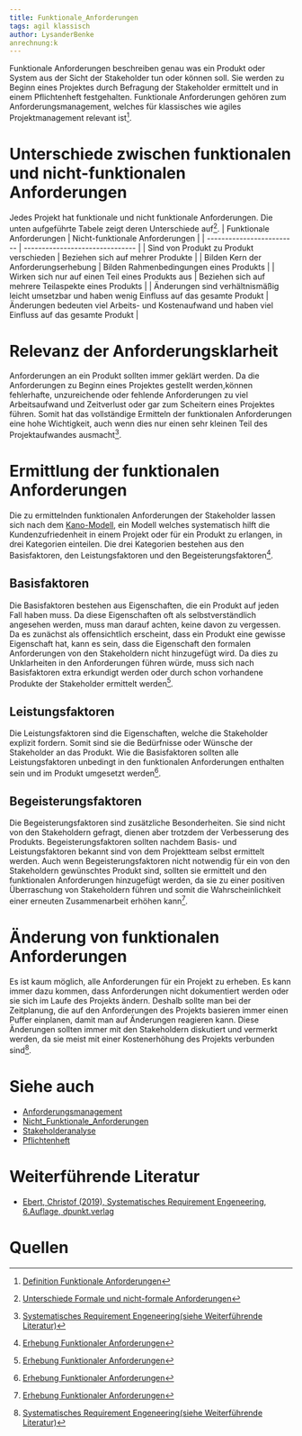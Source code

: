 ```yaml
---
title: Funktionale_Anforderungen
tags: agil klassisch
author: LysanderBenke 
anrechnung:k
---
```



Funktionale Anforderungen beschreiben genau was ein Produkt oder System aus der Sicht der Stakeholder tun oder können soll.
Sie werden zu Beginn eines Projektes durch Befragung der Stakeholder ermittelt und in einem Pflichtenheft festgehalten.
Funktionale Anforderungen gehören zum Anforderungsmanagement, welches für klassisches wie agiles Projektmanagement relevant ist[^1].




# Unterschiede zwischen funktionalen und nicht-funktionalen Anforderungen 

Jedes Projekt hat funktionale und nicht funktionale Anforderungen. Die unten aufgeführte Tabele zeigt deren Unterschiede auf[^2]. 
| Funktionale Anforderungen | Nicht-funktionale Anforderungen |
| ------------------------- | ------------------------------- |
| Sind von Produkt zu Produkt verschieden | Beziehen sich auf mehrer Produkte |
| Bilden Kern der Anforderungserhebung | Bilden Rahmenbedingungen eines Produkts |
| Wirken sich nur auf einen Teil eines Produkts aus  | Beziehen sich auf mehrere Teilaspekte eines Produkts |
| Änderungen sind verhältnismäßig leicht umsetzbar und haben wenig Einfluss auf das gesamte Produkt | Änderungen bedeuten viel Arbeits- und Kostenaufwand und haben viel Einfluss auf das gesamte Produkt |


# Relevanz der Anforderungsklarheit

Anforderungen an ein Produkt sollten immer geklärt werden. Da die Anforderungen zu Beginn eines Projektes
gestellt werden,können fehlerhafte, unzureichende oder fehlende Anforderungen zu viel Arbeitsaufwand und Zeitverlust
oder gar zum Scheitern eines Projektes führen. Somit hat das vollständige Ermitteln der funktionalen Anforderungen eine hohe Wichtigkeit,
auch wenn dies nur einen sehr kleinen Teil des Projektaufwandes ausmacht[^3]. 

# Ermittlung der funktionalen Anforderungen

Die zu ermittelnden funktionalen Anforderungen der Stakeholder lassen sich nach dem [Kano-Modell](https://de.wikipedia.org/wiki/Kano-Modell),
ein Modell welches systematisch hilft die Kundenzufriedenheit in einem Projekt oder für ein Produkt zu erlangen,
in drei Kategorien einteilen. Die drei Kategorien bestehen aus den Basisfaktoren, den Leistungsfaktoren und den Begeisterungsfaktoren[^4].

## Basisfaktoren

Die Basisfaktoren bestehen aus Eigenschaften, die ein Produkt auf jeden Fall haben muss. 
Da diese Eigenschaften oft als selbstverständlich angesehen werden, muss man darauf achten, keine davon zu vergessen.
Da es zunächst als offensichtlich erscheint, dass ein Produkt eine gewisse Eigenschaft hat, kann es sein, 
dass die Eigenschaft den formalen Anforderungen von den Stakeholdern nicht hinzugefügt wird. 
Da dies zu Unklarheiten in den Anforderungen führen würde, muss sich nach Basisfaktoren extra erkundigt werden
oder durch schon vorhandene Produkte der Stakeholder ermittelt werden[^4]. 

## Leistungsfaktoren


Die Leistungsfaktoren sind die Eigenschaften, welche die Stakeholder explizit fordern. 
Somit sind sie die Bedürfnisse oder Wünsche der Stakeholder an das Produkt. 
Wie die Basisfaktoren sollten alle Leistungsfaktoren unbedingt in den funktionalen Anforderungen 
enthalten sein und im Produkt umgesetzt werden[^4].

## Begeisterungsfaktoren

Die Begeisterungsfaktoren sind zusätzliche Besonderheiten. Sie sind nicht von den Stakeholdern gefragt,
dienen aber trotzdem der Verbesserung des Produkts. Begeisterungsfaktoren sollten nachdem Basis- 
und Leistungsfaktoren bekannt sind von dem Projektteam selbst ermittelt werden. 
Auch wenn Begeisterungsfaktoren nicht notwendig für ein von den Stakeholdern gewünschtes Produkt sind,
sollten sie ermittelt und den funktionalen Anforderungen hinzugefügt werden,
da sie zu einer positiven Überraschung von Stakeholdern führen und somit die Wahrscheinlichkeit einer erneuten Zusammenarbeit erhöhen kann[^4]. 


# Änderung von funktionalen Anforderungen

Es ist kaum möglich, alle Anforderungen für ein Projekt zu erheben. Es kann immer dazu kommen,
dass Anforderungen nicht dokumentiert werden oder sie sich im Laufe des Projekts ändern. 
Deshalb sollte man bei der Zeitplanung, die auf den Anforderungen des Projekts basieren immer einen Puffer einplanen,
damit man auf Änderungen reagieren kann. Diese Änderungen sollten immer mit den Stakeholdern diskutiert und vermerkt werden,
da sie meist mit einer Kostenerhöhung des Projekts verbunden sind[^3]. 

# Siehe auch

* [Anforderungsmanagement](Anforderungsmanagement.md)
* [Nicht_Funktionale_Anforderungen](Nicht_Funktionale_Anforderungen.md)
* [Stakeholderanalyse](Stakeholderanalyse.md)
* [Pflichtenheft](Pflichtenheft.md)

# Weiterführende Literatur

* [Ebert, Christof (2019), Systematisches Requirement Engeneering, 6.Auflage, dpunkt.verlag](https://dpunkt.de/produkt/systematisches-requirements-engineering/)

# Quellen

[^1]: [Definition Funktionale Anforderungen](https://project-base.org/projektmanagement-glossar/funktionale-anforderungen/)
[^2]: [Unterschiede Formale und nicht-formale Anforderungen](http://www.anforderungsmanagement.ch/in_depth_vertiefung/funktionale_nicht_funktionale_anforderungen/index.html)
[^3]: [Systematisches Requirement Engeneering(siehe Weiterführende Literatur)](https://books.google.de/books?hl=de&lr=&id=n7X2DwAAQBAJ&oi=fnd&pg=PR9&dq=requirements+engineering+projektmanagement&ots=49j6k2Us3D&sig=3_plVjfNay_Va4xRdblTYaB2abM#v=onepage&q=requirements%20engineering%20projektmanagement&f=false)
[^4]: [Erhebung Funktionaler Anforderungen](http://www.pq4agile.de/PQ4WP/wp-content/uploads/2015/02/PQ4Agile-AP-2.2-Funktionale-Anforderungen-erheben-V.2.pdf)

